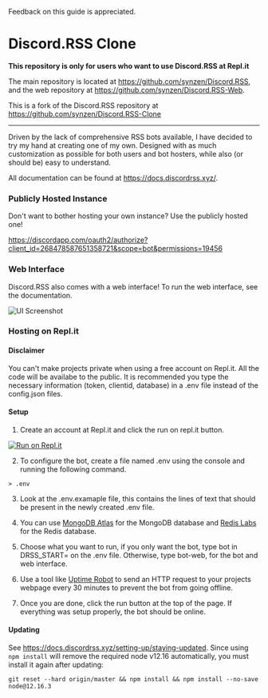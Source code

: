 Feedback on this guide is appreciated.

# Discord.RSS Clone

**This repository is only for users who want to use Discord.RSS at Repl.it**

The main repository is located at https://github.com/synzen/Discord.RSS, and the web repository at https://github.com/synzen/Discord.RSS-Web.

This is a fork of the Discord.RSS repository at https://github.com/synzen/Discord.RSS-Clone

***

Driven by the lack of comprehensive RSS bots available, I have decided to try my hand at creating one of my own. Designed with as much customization as possible for both users and bot hosters, while also (or should be) easy to understand.

All documentation can be found at https://docs.discordrss.xyz/.

### Publicly Hosted Instance

Don't want to bother hosting your own instance? Use the publicly hosted one!

https://discordapp.com/oauth2/authorize?client_id=268478587651358721&scope=bot&permissions=19456


### Web Interface

Discord.RSS also comes with a web interface! To run the web interface, see the documentation.

![UI Screenshot](https://i.imgur.com/CD8mbRh.png)

### Hosting on Repl.it

#### Disclaimer

You can't make projects private when using a free account on Repl.it. All the code will be availabe to the public. It is recommended you type the necessary information (token, clientid, database) in a .env file instead of the config.json files.

#### Setup

1. Create an account at Repl.it and click the run on repl.it button.

<p><a href="https://repl.it/github/Lebestnoob/Discord.RSS-Clone"><img alt="Run on Repl.it" src="https://repl.it/badge/github/Lebestnoob/Discord.RSS-Clone" /></a></p>

2. To configure the bot, create a file named .env using the console and running the following command.
```
> .env
```
3. Look at the .env.examaple file, this contains the lines of text that should be present in the newly created .env file.

3. You can use [MongoDB Atlas](https://www.mongodb.com/cloud/atlas) for the MongoDB database and [Redis Labs](https://redislabs.com/) for the Redis database.

4. Choose what you want to run, if you only want the bot, type bot in DRSS_START= on the .env file. Otherwise, type bot-web, for the bot and web interface.

5. Use a tool like [Uptime Robot](https://uptimerobot.com/) to send an HTTP request to your projects webpage every 30 minutes to prevent the bot from going offline.

6. Once you are done, click the run button at the top of the page. If everything was setup properly, the bot should be online.

#### Updating

See https://docs.discordrss.xyz/setting-up/staying-updated. Since using `npm install` will remove the required node v12.16 automatically, you must install it again after updating:

```
git reset --hard origin/master && npm install && npm install --no-save node@12.16.3
```
